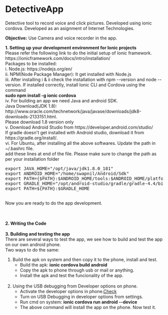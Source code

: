 # DetectiveApp
Detective tool to record voice and click pictures. Developed using ionic cordova. Developed as an asignment of Internet Technologies. 

<b>Objective:</b> Use Camera and voice recorder in the app.
<p>
<b>1. Setting up your development environment for Ionic projects</b> <br>
Please refer the following link to do the initial setup of Ionic framework.
https://ionicframework.com/docs/intro/installation/ <br>
Packages to be installed:<br>
i. Node.js: https://nodejs.org/en/<br>
ii. NPM(Node Package Manager): It get installed with Node.js<br>
iii. After installing i & ii check the installation with npm --version and node --version. If installed correctly, 
install Ionic CLI and Cordova using the command <br> <b>sudo npm install -g ionic cordova</b><br>
iv. For building an app we need Java and android SDK.<br>
  Java Download(JDK 1.8): http://www.oracle.com/technetwork/java/javase/downloads/jdk8-downloads-2133151.html. <br>Please download 1.8 version only<br>
v. Download Android Studio from https://developer.android.com/studio/<br> 
  If gradle doesn't get installed with Android studio, download it from https://gradle.org/install/.<br>
vi. For Ubuntu, after installing all the above softwares. Update the path in ~/.bashrc file.<br>
add these lines at end of the file. Please make sure to change the path as per your installation folder<br>  
<Pre>export JAVA_HOME="/opt/java/jdk1.8.0_181"
export ANDROID_HOME="/home/swapnil/Android/Sdk"
export PATH={$PATH}:$ANDROID_HOME/tools:$ANDROID_HOME/platform-tools:$ANDROID_HOME/build-tools
export GRADLE_HOME="/opt/android-studio/gradle/gradle-4.4/bin"
export PATH=${PATH}:$GRADLE_HOME
  </Pre>
</p>
<p>
Now you are ready to do the app development.
</p>
<br><br>
<b>2. Writing the Code </b>
<br>
<br>
<b>3. Building and testing the app </b><br>
  There are several ways to test the app, we see how to build and test the app on our own android phone.<br>
  Two ways to do the same: 
  <ol>
  <li> Build the apk on system and then copy it to the phone, install and test.<br> 
  <ul>
    <li> Build the apk: <b>ionic cordova build android </b></li>
    <li> Copy the apk to phone through usb or mail or anything.</li>
    <li> Install the apk and test the funcionality of the app.</li>
   </ul>
  </li>
  <br>  
  <li> Using the USB debugging from Developer options on phone. 
  <ul>
    <li>Activate the developer options in phone.<a href="https://developer.android.com/studio/debug/dev-options">Check</a></li>
    <li>Turn on USB Debugging in developer options from settings.</li>
    <li>Run cmd on system:  <b>ionic cordova run android --device</b></li>
    <li>The above command will install the app on the phone. Now test it.</li> 
    
   </ul>
   </li>
  </ol> 
  
